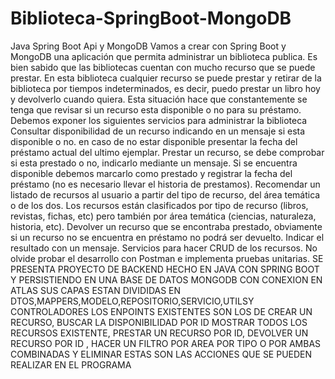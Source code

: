 # Biblioteca-SpringBoot-MongoDB
Java Spring Boot Api y MongoDB Vamos a crear con Spring Boot y MongoDB una aplicación que permita administrar un biblioteca publica.    Es bien sabido que las bibliotecas cuentan con mucho recurso que se puede prestar. En esta biblioteca cualquier recurso se puede prestar y retirar de la biblioteca por tiempos indeterminados, es decir, puedo prestar un libro hoy y devolverlo cuando quiera. Esta situación hace que constantemente se tenga que revisar si un recurso esta disponible o no para su préstamo.    Debemos exponer los siguientes servicios para administrar la biblioteca  Consultar disponibilidad de un recurso indicando en un mensaje si esta disponible o no. en caso de no estar disponible presentar la fecha del préstamo actual del ultimo ejemplar. Prestar un recurso, se debe comprobar si esta prestado o no, indicarlo mediante un mensaje. Si se encuentra disponible debemos marcarlo como prestado y registrar la fecha del préstamo (no es necesario llevar el historia de prestamos). Recomendar un listado de recursos al usuario a partir del tipo de recurso, del área temática o de los dos. Los recursos están clasificados por tipo de recurso (libros, revistas, fichas, etc) pero también por área temática (ciencias, naturaleza, historia, etc). Devolver un recurso que se encontraba prestado, obviamente si un recurso no se encuentra en préstamo no podrá ser devuelto. Indicar el resultado con un mensaje. Servicios para hacer CRUD de los recursos.  No olvide probar el desarrollo con Postman e implementa pruebas unitarias. 
SE PRESENTA PROYECTO DE BACKEND HECHO EN JAVA CON SPRING BOOT Y PERSISTIENDO EN UNA BASE DE DATOS MONGODB CON CONEXION EN ATLAS
SUS CAPAS ESTAN DIVIDIDAS EN DTOS,MAPPERS,MODELO,REPOSITORIO,SERVICIO,UTILSY CONTROLADORES LOS ENPOINTS EXISTENTES SON LOS DE CREAR UN RECURSO, BUSCAR LA DISPONIBILIDAD POR ID
MOSTRAR TODOS LOS RECURSOS EXISTENTE, PRESTAR UN RECURSO POR ID, DEVOLVER UN RECURSO POR ID , HACER UN FILTRO POR AREA POR TIPO O POR AMBAS COMBINADAS Y ELIMINAR
ESTAS SON LAS ACCIONES QUE SE PUEDEN REALIZAR EN EL PROGRAMA
